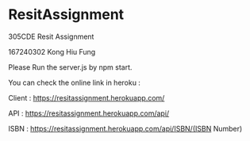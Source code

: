 # ResitAssignment
305CDE Resit Assignment

167240302
Kong Hiu Fung


Please Run the server.js by npm start.

You can check the online link in heroku :

Client :
https://resitassignment.herokuapp.com/

API :
https://resitassignment.herokuapp.com/api/

ISBN :
https://resitassignment.herokuapp.com/api/ISBN/(ISBN Number)